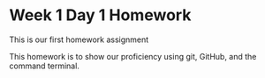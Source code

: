 # Week 1 Day 1 Homework

This is our first homework assignment

This homework is to show our proficiency using git, GitHub, and the command terminal.